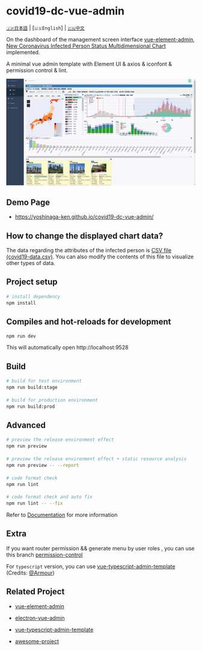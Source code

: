 # covid19-dc-vue-admin

[`🇯🇵日本語`](./README.md) | [`🇺🇸English`] | [`🇨🇳中文`](./README.zh.md)

On the dashboard of the management screen interface [vue-element-admin](https://github.com/PanJiaChen/vue-admin-template), [New Coronavirus Infected Person Status Multidimensional Chart](https://github.com/yoshinaga-ken/covid19-dc) implemented.

A minimal vue admin template with Element UI & axios & iconfont & permission control & lint.

![image](public/img/hlp/covid19-dc-vue-admin.gif)

## Demo Page
- https://yoshinaga-ken.github.io/covid19-dc-vue-admin/

## How to change the displayed chart data?
The data regarding the attributes of the infected person is [CSV file (covid19-data.csv)](public/data/covid19-data.csv). You can also modify the contents of this file to visualize other types of data.


## Project setup

```bash
# install dependency
npm install
```

## Compiles and hot-reloads for development
```
npm run dev
```

This will automatically open http://localhost:9528

## Build

```bash
# build for test environment
npm run build:stage

# build for production environment
npm run build:prod
```

## Advanced

```bash
# preview the release environment effect
npm run preview

# preview the release environment effect + static resource analysis
npm run preview -- --report

# code format check
npm run lint

# code format check and auto fix
npm run lint -- --fix
```

Refer to [Documentation](https://panjiachen.github.io/vue-element-admin-site/guide/essentials/deploy.html) for more information


## Extra

If you want router permission && generate menu by user roles , you can use this branch [permission-control](https://github.com/PanJiaChen/vue-admin-template/tree/permission-control)

For `typescript` version, you can use [vue-typescript-admin-template](https://github.com/Armour/vue-typescript-admin-template) (Credits: [@Armour](https://github.com/Armour))

## Related Project

- [vue-element-admin](https://github.com/PanJiaChen/vue-element-admin)

- [electron-vue-admin](https://github.com/PanJiaChen/electron-vue-admin)

- [vue-typescript-admin-template](https://github.com/Armour/vue-typescript-admin-template)

- [awesome-project](https://github.com/PanJiaChen/vue-element-admin/issues/2312)

